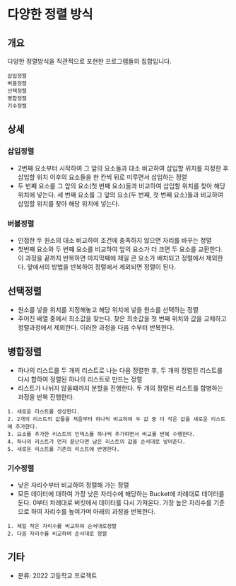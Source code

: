 # 다양한 정렬 방식
## 개요
다양한 정렬방식을 직관적으로 포현한 프로그램들의 집합입니다.

```
삽입정렬
버블정렬
선택정렬
병합정렬
기수정렬
```

## 상세
### 삽입정렬
- 2번째 요소부터 시작하여 그 앞의 요소들과 대소 비교하여 삽입할 위치를 지정한 후 삽입할 위치 이후의 요소들을 한 칸씩 뒤로 미루면서 삽입하는 정렬
- 두 번째 요소를 그 앞의 요소(첫 번째 요소)들과 비교하여 삽입할 위치를 찾아 해당 위치에 넣는다.
세 번째 요소를 그 앞의 요소(두 번째, 첫 번째 요소)들과 비교하여 삽입할 위치를 찾아 해당 위치에 넣는다.

### 버블정렬
- 인접한 두 원소의 대소 비교하여 조건에 충족하지 않으면 자리를 바꾸는 정렬
- 첫번째 요소와 두 번쨰 요소를 비교하여 앞의 요소가 더 크면 두 요소를 교환한다.
이 과정을 끝까지 반복하면 마지막째에 제일 큰 요소가 배치되고 정렬에서 제외한다.
앞에서의 방법을 반복하여 정렬에서 제외되면 정렬이 된다.

## 선택정렬
- 원소를 넣을 위치를 지정해놓고 해당 위치에 넣을 원소를 선택하는 정렬
- 주어진 배열 중에서 최소값을 찾는다.
찾은 최솟값을 첫 번째 위치와 값을 교체하고 정렬과정에서 제외한다. 이러한 과정을 다음 수부터 반복한다.

## 병합정렬
- 하나의 리스트를 두 개의 리스트로 나눈 다음 정렬한 후, 두 개의 정렬된 리스트를 다시 합하여 정렬된 하나의 리스트로 만드는 정렬
- 리스트가 나뉘지 않을떄까지 분할을 진행한다. 두 개의 정렬된 리스트를 합병하는 과정을 반복 진행한다.
```
1. 새로운 리스트를 생성한다.
2. 2개의 리스트의 값들을 처음부터 하나씩 비교하여 두 값 중 더 작은 값을 새로운 리스트에 추가한다.
3. 요소를 추가한 리스트의 인덱스를 하나씩 추가하면서 비교를 반복 수행한다.
4. 하나의 리스트가 먼저 끝난다면 남은 리스트의 값을 순서대로 넣어준다.
5. 새로운 리스트를 기존의 리스트에 반영한다.
```
### 기수정렬
- 낮은 자리수부터 비교하여 정렬해 가는 정렬
- 모든 데이터에 대하여 가장 낮은 자리수에 해당하는 Bucket에 차례대로 데이터를 둔다.
0부터 차례대로 버킷에서 데이터를 다시 가져온다. 가장 높은 자리수를 기준으로 하여 자리수를 높여가며 아래의 과정을 반복한다.
```
1. 제일 작은 자리수를 비교하여 순서대로정렬
2. 다음 자리수를 비교하여 순서대로 정렬
```

## 기타
- 분류: 2022 고등학교 프로젝트